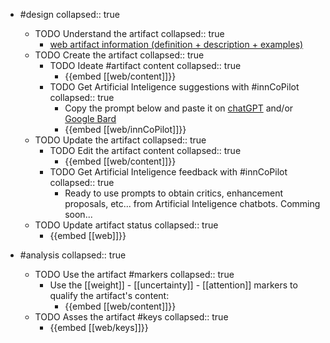 
- #design
   collapsed:: true
  - TODO Understand the artifact
    collapsed:: true
    - [web artifact information (definition + description + examples)](https://go.innbok.com/#/page/innBoK%2Fweb%2Finfo)
  - TODO Create the artifact
     collapsed:: true
    - TODO Ideate #artifact content
      collapsed:: true
      - {{embed [[web/content]]}}
    - TODO Get Artificial Inteligence suggestions with #innCoPilot
      collapsed:: true
      - Copy the prompt below and paste it on [chatGPT](https://chat.openai.com) and/or [Google Bard](https://bard.google.com/chat)
      - {{embed [[web/innCoPilot]]}}
  - TODO Update the artifact
    collapsed:: true
    - TODO Edit the artifact content
     collapsed:: true
      - {{embed [[web/content]]}}
    - TODO Get Artificial Inteligence feedback with #innCoPilot
      collapsed:: true
      - Ready to use prompts to obtain critics, enhancement proposals, etc... from Artificial Inteligence chatbots. Comming soon...
  - TODO Update artifact status
    collapsed:: true
    - {{embed [[web]]}}


- #analysis
  collapsed:: true
  - TODO Use the artifact #markers
    collapsed:: true
    - Use the [[weight]] - [[uncertainty]] - [[attention]] markers to qualify the artifact's content:
      - {{embed [[web/content]]}}
  - TODO Asses the artifact #keys
    collapsed:: true
    - {{embed [[web/keys]]}}



